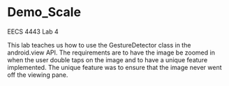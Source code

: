 # Demo_Scale
EECS 4443 Lab 4 

This lab teaches us how to use the GestureDetector class in the android.view API. 
The requirements are to have the image be zoomed in when the user double taps on 
the image and to have a unique feature implemented. The unique feature was to ensure
that the image never went off the viewing pane. 
